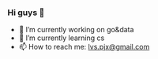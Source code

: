### Hi guys 👋

- 🔭 I’m currently working on go&data
- 🌱 I’m currently learning cs
- 📫 How to reach me: lvs.pjx@gmail.com
